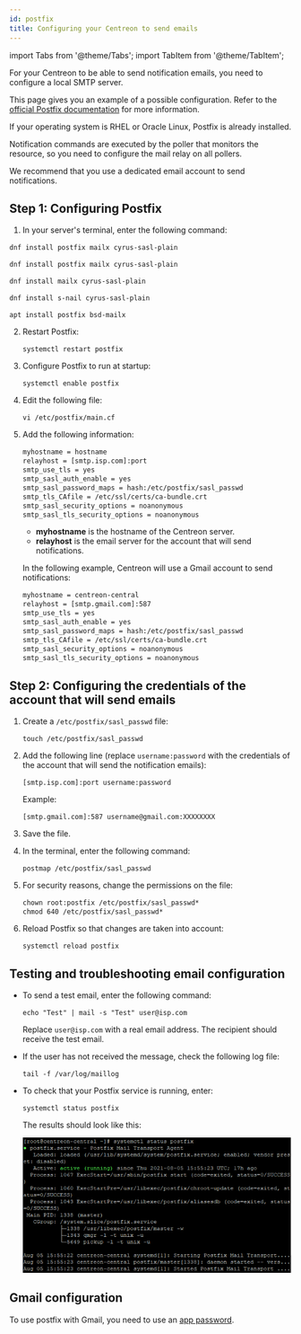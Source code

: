 ```yaml
---
id: postfix
title: Configuring your Centreon to send emails
---
```


import Tabs from '@theme/Tabs';
import TabItem from '@theme/TabItem';

For your Centreon to be able to send notification emails, you need to configure a local SMTP server.

This page gives you an example of a possible configuration. Refer to the [official Postfix documentation](http://www.postfix.org/BASIC_CONFIGURATION_README) for more information.

If your operating system is RHEL or Oracle Linux, Postfix is already installed.

Notification commands are executed by the poller that monitors the resource, so you need to configure the mail relay on all pollers.

We recommend that you use a dedicated email account to send notifications.

## Step 1: Configuring Postfix

1. In your server's terminal, enter the following command:

<Tabs groupId="sync">
<TabItem value="Alma 8" label="Alma 8">

``` shell
dnf install postfix mailx cyrus-sasl-plain
```

</TabItem>
<TabItem value="Alma 9" label="Alma 9">

``` shell
dnf install postfix mailx cyrus-sasl-plain
```

</TabItem>
<TabItem value="RHEL / Oracle Linux 8" label="RHEL / Oracle Linux 8">

``` shell
dnf install mailx cyrus-sasl-plain
```

</TabItem>
<TabItem value="RHEL / Oracle Linux 9" label="RHEL / Oracle Linux 9">

``` shell
dnf install s-nail cyrus-sasl-plain
```

</TabItem>
<TabItem value="Debian 11 & 12" label="Debian 11 & 12">

``` shell
apt install postfix bsd-mailx
```

</TabItem>
</Tabs>

2. Restart Postfix:

    ```shell
    systemctl restart postfix
    ```

3. Configure Postfix to run at startup:

    ```shell
    systemctl enable postfix
    ```

4. Edit the following file:

    ```shell
    vi /etc/postfix/main.cf
    ```

5. Add the following information:

    ```shell
    myhostname = hostname
    relayhost = [smtp.isp.com]:port
    smtp_use_tls = yes
    smtp_sasl_auth_enable = yes
    smtp_sasl_password_maps = hash:/etc/postfix/sasl_passwd
    smtp_tls_CAfile = /etc/ssl/certs/ca-bundle.crt
    smtp_sasl_security_options = noanonymous
    smtp_sasl_tls_security_options = noanonymous
    ```
    
    - **myhostname** is the hostname of the Centreon server.
    - **relayhost** is the email server for the account that will send notifications.

    In the following example, Centreon will use a Gmail account to send notifications:

    ```shell
    myhostname = centreon-central
    relayhost = [smtp.gmail.com]:587
    smtp_use_tls = yes
    smtp_sasl_auth_enable = yes
    smtp_sasl_password_maps = hash:/etc/postfix/sasl_passwd
    smtp_tls_CAfile = /etc/ssl/certs/ca-bundle.crt
    smtp_sasl_security_options = noanonymous
    smtp_sasl_tls_security_options = noanonymous
    ```

## Step 2: Configuring the credentials of the account that will send emails

1. Create a `/etc/postfix/sasl_passwd` file:

    ```shell
    touch /etc/postfix/sasl_passwd
    ```

2. Add the following line (replace `username:password` with the credentials of the account that will send the notification emails):

    ```shell
    [smtp.isp.com]:port username:password
    ```

    Example:

    ```shell
    [smtp.gmail.com]:587 username@gmail.com:XXXXXXXX
    ```

3. Save the file.

4. In the terminal, enter the following command:

    ```shell
    postmap /etc/postfix/sasl_passwd
    ```

5. For security reasons, change the permissions on the file:

    ```shell
    chown root:postfix /etc/postfix/sasl_passwd*
    chmod 640 /etc/postfix/sasl_passwd*
    ```

6. Reload Postfix so that changes are taken into account:

    ```shell
    systemctl reload postfix
    ```

## Testing and troubleshooting email configuration

- To send a test email, enter the following command:

    ```shell
    echo "Test" | mail -s "Test" user@isp.com
    ```

    Replace `user@isp.com` with a real email address. The recipient should receive the test email.

- If the user has not received the message, check the following log file:

    ```shell
    tail -f /var/log/maillog
    ```

- To check that your Postfix service is running, enter:

    ```shell
    systemctl status postfix
    ```

    The results should look like this:

    ![image](../assets/administration/postfix-status.png)

## Gmail configuration

To use postfix with Gmail, you need to use an [app password](https://support.google.com/mail/answer/185833?hl=en).

